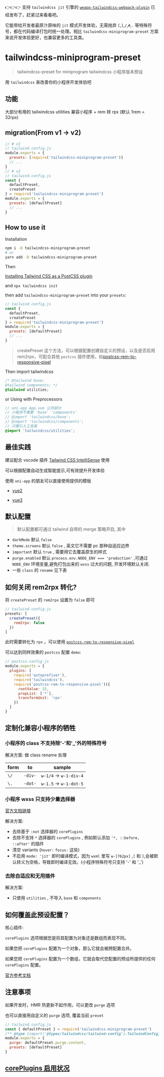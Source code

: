 👉👉👉 支持 `tailwindcss jit` 引擎的 [`weapp-tailwindcss-webpack-plugin`](https://github.com/sonofmagic/weapp-tailwindcss-webpack-plugin) 已经发布了，赶紧过来看看吧。

它能带给开发者最原汁原味的 `jit` 模式开发体验，无需抛弃 `[`,`]`,`/`,`#`,`.` 等特殊符号，都在代码编译打包时统一处理。相比 `tailwindcss-miniprogram-preset` 方案来说开发体验更好，也兼容更多的工具类。

# tailwindcss-miniprogram-preset

> tailwindcss-preset for miniprogram
> tailwindcss 小程序版本预设

用 `tailwindcss` 来改善你的小程序开发体验吧

## 功能

大部分有用的 tailwindcss utilities 兼容小程序 + rem 转 rpx (默认 1rem = 32rpx)

## migration(From v1 -> v2)

```js
// # v1
// tailwind.config.js
module.exports = {
  presets: [require('tailwindcss-miniprogram-preset')]
  // ...
}
// # v2
// tailwind.config.js
const {
  defaultPreset,
  createPreset
} = require('tailwindcss-miniprogram-preset')
module.exports = {
  presets: [defaultPreset]
  // ...
}
```

## How to use it

Installation

```sh
npm i -D tailwindcss-miniprogram-preset
# or
yarn add -D tailwindcss-miniprogram-preset
```

Then

[Installing Tailwind CSS as a PostCSS plugin](https://tailwindcss.com/docs/installation)

and `npx tailwindcss init`

then add `tailwindcss-miniprogram-preset` into your `presets`:

```js
// tailwind.config.js
const {
  defaultPreset,
  createPreset
} = require('tailwindcss-miniprogram-preset')
module.exports = {
  presets: [defaultPreset]
  // ...
}
```

> createPreset 这个方法，可以根据配置创建自定义的预设，以及是否启用 rem2rpx，可配合其他 `postcss` 插件使用，如[postcss-rem-to-responsive-pixel](https://www.npmjs.com/package/postcss-rem-to-responsive-pixel)

Then import tailwindcss

```css
/* @tailwind base;
@tailwind components; */
@tailwind utilities;
```

or Using with Preprocessors

```scss
// uni-app App.vue 公共部分
// 小程序不需要 'base' 'components'
// @import 'tailwindcss/base';
// @import 'tailwindcss/components';
// 只需引入工具类
@import 'tailwindcss/utilities';
```

## 最佳实践

建议配合 vscode 插件 [Tailwind CSS IntelliSense](https://marketplace.visualstudio.com/items?itemName=bradlc.vscode-tailwindcss) 使用

可以根据配置自动生成智能提示,可有效提升开发体验

使用 `uni-app` 的朋友可以直接使用提供的模板

- [vue2](https://github.com/sonofmagic/uni-app-vue2-tailwind-vscode-template)

- [vue3](https://github.com/sonofmagic/uni-app-vue3-tailwind-vscode-template)

## 默认配置

> 默认配置都可通过 tailwind 自带的 merge 策略开启, 其中

- `darkMode` 默认 `false`
- `theme.screens` 默认 `false` , 英文它不需要 pc 那种自适应边界
- `important` 默认 `true` , 需要用它去覆盖原生的样式
- `purge.enabled` 默认 `process.env.NODE_ENV === 'production'` ,可通过 `NODE_ENV` 环境变量,避免打包出来的 `wxss` 过大的问题, 开发环境默认关闭.
- 一些 `class` 的 `rename` 见下表

## 如何关闭 rem2rpx 转化?

将 `createPreset` 的 `rem2rpx` 设置为 `false` 即可

```js
// tailwind.config.js
presets: [
  createPreset({
    rem2rpx: false
  })
]
```

此时需要转化为 `rpx` ，可以使用 [`postcss-rem-to-responsive-pixel`](https://www.npmjs.com/package/postcss-rem-to-responsive-pixel)

可以达到同样效果的 `postcss` 配置 `demo`:

```js
// postcss.config.js
module.exports = {
  plugins: [
    require('autoprefixer'),
    require('tailwindcss'),
    require('postcss-rem-to-responsive-pixel')({
      rootValue: 32,
      propList: ['*'],
      transformUnit: 'rpx'
    })
  ]
}
```

## 定制化兼容小程序的牺牲

### 小程序的 class 不支持除'-'和'\_'外的特殊符号

解决方案: 做 class rename 处理

| form | to      | sample                 |
| ---- | ------- | ---------------------- |
| `\/` | `-div-` | `w-1/4` -> `w-1-div-4` |
| `\.` | `-dot-` | `w-1.5` -> `w-1-dot-5` |

### 小程序 wxss 只支持少量选择器

[官方文档链接](https://developers.weixin.qq.com/miniprogram/dev/framework/view/wxss.html)

解决方案:

- 去除基于 `:not` 选择器的 `corePlugins`
- 去除不支持 `*` 选择器的 `corePlugins` , 例如默认添加 `'*, ::before, ::after'` 的插件
- 清空 variants (`hover:` `focus:` 这些)
- 不启用 `mode: 'jit'` 即时编译模式，因为 `wxml` 里写 `w-[762px]` ,`[` 和 `]`,会被默认转义为空格，导致即时编译无效。(小程序特殊符号只支持 '-' 和 '\_')

### 去除自适应和无用插件

解决方案:

- 只使用 `utilities` , 不导入 `base` 和 `components`

## 如何覆盖此预设配置？

核心插件:

`corePlugins` 选项根据您是将其配置为对象还是数组而表现不同。

如果您把 `corePlugins` 配置为一个对象，那么它就会被跨配置合并。

如果您把 `corePlugins` 配置为一个数组，它就会取代您配置的预设所提供的任何 `corePlugins` 配置。

[官方参考文档](https://www.tailwindcss.cn/docs/presets)

## 注意事项

如果开发时，HMR 热更新不起作用，可以更改 `purge` 选项

也可以直接用自定义的 `purge` 选项, 覆盖当前 `preset`

```js
// tailwind.config.js
const { defaultPreset } = require('tailwindcss-miniprogram-preset')
/** @type {import('@types/tailwindcss/tailwind-config').TailwindConfig} */
module.exports = {
  purge: defaultPreset.purge.content,
  presets: [defaultPreset]
}
```

## [corePlugins 启用状况](./CorePlugins.md)
